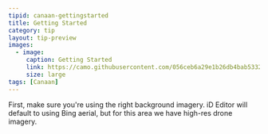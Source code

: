 ```yaml
---
tipid: canaan-gettingstarted
title: Getting Started
category: tip
layout: tip-preview
images:
  - image:
     caption: Getting Started
     link: https://camo.githubusercontent.com/056ceb6a29e1b26db4bab53326886d71ff70df30/68747470733a2f2f636c6f75642e67697468756275736572636f6e74656e742e636f6d2f6173736574732f393635373937312f363336303133302f62643363303838652d626334352d313165342d396565342d3431343130376530373739622e676966
     size: large
tags: [Canaan]
---
```


First, make sure you're using the right background imagery. iD Editor will default to using Bing aerial, but for this area we have high-res drone imagery.
